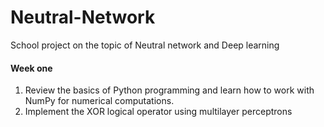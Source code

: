 # Neutral-Network
School project on the topic of Neutral network and Deep learning 
#### Week one
1. Review the basics of Python programming and learn how to work with NumPy for numerical computations.
2. Implement the XOR logical operator using multilayer perceptrons
